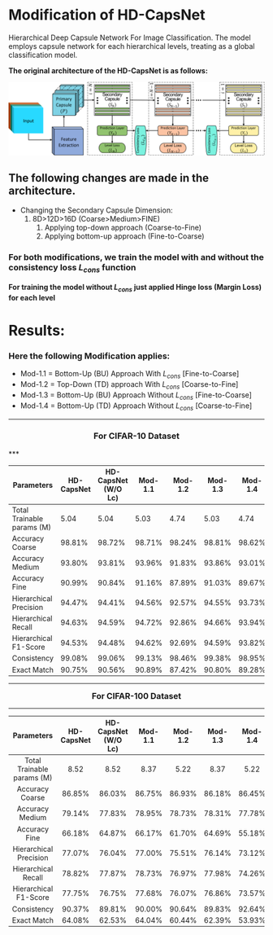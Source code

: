# Modification of HD-CapsNet
Hierarchical Deep Capsule Network For Image Classification. The model employs capsule network for each hierarchical levels, treating as a global classification model.
 
**The original architecture of the HD-CapsNet is as follows:**
 
![fig:Architecture](Results/Architecture.png?raw=true "Architecture of the HD-CapsNet")
 
## The following changes are made in the architecture.
- Changing the Secondary Capsule Dimension:
	1. 8D>12D>16D (Coarse>Medium>FINE)
		1. Applying top-down approach (Coarse-to-Fine)
		2. Applying bottom-up approach (Fine-to-Coarse)
		
### For both modifications, we train the model with and without the consistency loss $L_{cons}$ function

**For training the model without $L_{cons}$ just applied Hinge loss (Margin Loss) for each level**

# Results:
### Here the following Modification applies:

- Mod-1.1       = Bottom-Up (BU) Approach With $L_{cons}$    \[Fine-to-Coarse\]		
- Mod-1.2	= Top-Down (TD) approach With $L_{cons}$	 \[Coarse-to-Fine\]			
- Mod-1.3	= Bottom-Up (BU) Approach Without $L_{cons}$ \[Fine-to-Coarse\]				
- Mod-1.4	= Bottom-Up (TD) Approach Without $L_{cons}$ \[Coarse-to-Fine\]	

***
<h3 align="center"> For CIFAR-10 Dataset </h3>
***

| Parameters                        | HD-CapsNet | HD-CapsNet (W/O Lc) | Mod-1.1 | Mod-1.2 | Mod-1.3 | Mod-1.4 |
|-----------------------------------|------------|---------------------|---------|---------|---------|---------|
| Total  Trainable       params (M) | 5.04       | 5.04                | 5.03    | 4.74    | 5.03    | 4.74    |
| Accuracy Coarse                   | 98.81%     | 98.72%              | 98.71%  | 98.24%  | 98.81%  | 98.62%  |
| Accuracy Medium                   | 93.80%     | 93.81%              | 93.96%  | 91.83%  | 93.86%  | 93.01%  |
| Accuracy Fine                     | 90.99%     | 90.84%              | 91.16%  | 87.89%  | 91.03%  | 89.67%  |
| Hierarchical Precision            | 94.47%     | 94.41%              | 94.56%  | 92.57%  | 94.55%  | 93.73%  |
| Hierarchical Recall               | 94.63%     | 94.59%              | 94.72%  | 92.86%  | 94.66%  | 93.94%  |
| Hierarchical F1-Score             | 94.53%     | 94.48%              | 94.62%  | 92.69%  | 94.59%  | 93.82%  |
| Consistency                       | 99.08%     | 99.06%              | 99.13%  | 98.46%  | 99.38%  | 98.95%  |
| Exact Match                       | 90.75%     | 90.56%              | 90.89%  | 87.42%  | 90.80%  | 89.28%  |

***
<font size="3"><center><b> For CIFAR-100 Dataset </b></center></font>
***
|            Parameters            | HD-CapsNet | HD-CapsNet (W/O Lc) | Mod-1.1 | Mod-1.2 | Mod-1.3 | Mod-1.4 |
|:--------------------------------:|:----------:|:-------------------:|:-------:|:-------:|:-------:|:-------:|
| Total  Trainable      params (M) |    8.52    |         8.52        |   8.37  |   5.22  |   8.37  |   5.22  |
|          Accuracy Coarse         |   86.85%   |        86.03%       |  86.75% |  86.93% |  86.18% |  86.45% |
|          Accuracy Medium         |   79.14%   |        77.83%       |  78.95% |  78.73% |  78.31% |  77.78% |
|           Accuracy Fine          |   66.18%   |        64.87%       |  66.17% |  61.70% |  64.69% |  55.18% |
|      Hierarchical Precision      |   77.07%   |        76.04%       |  77.00% |  75.51% |  76.14% |  73.12% |
|        Hierarchical Recall       |   78.82%   |        77.87%       |  78.73% |  76.97% |  77.98% |  74.26% |
|       Hierarchical F1-Score      |   77.75%   |        76.75%       |  77.68% |  76.07% |  76.86% |  73.57% |
|            Consistency           |   90.37%   |        89.81%       |  90.00% |  90.64% |  89.83% |  92.64% |
|            Exact Match           |   64.08%   |        62.53%       |  64.04% |  60.44% |  62.39% |  53.93% |

			
